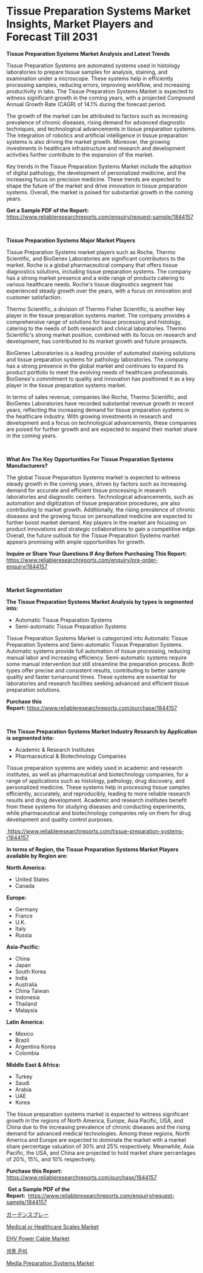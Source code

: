 <p><h1>Tissue Preparation Systems Market Insights, Market Players and Forecast Till 2031</h1></p><p><strong>Tissue Preparation Systems Market Analysis and Latest Trends</strong></p>
<p><p>Tissue Preparation Systems are automated systems used in histology laboratories to prepare tissue samples for analysis, staining, and examination under a microscope. These systems help in efficiently processing samples, reducing errors, improving workflow, and increasing productivity in labs. The Tissue Preparation Systems Market is expected to witness significant growth in the coming years, with a projected Compound Annual Growth Rate (CAGR) of 14.1% during the forecast period.</p><p>The growth of the market can be attributed to factors such as increasing prevalence of chronic diseases, rising demand for advanced diagnostic techniques, and technological advancements in tissue preparation systems. The integration of robotics and artificial intelligence in tissue preparation systems is also driving the market growth. Moreover, the growing investments in healthcare infrastructure and research and development activities further contribute to the expansion of the market.</p><p>Key trends in the Tissue Preparation Systems Market include the adoption of digital pathology, the development of personalized medicine, and the increasing focus on precision medicine. These trends are expected to shape the future of the market and drive innovation in tissue preparation systems. Overall, the market is poised for substantial growth in the coming years.</p></p>
<p><strong>Get a Sample PDF of the Report:&nbsp;</strong> <a href="https://www.reliableresearchreports.com/enquiry/request-sample/1844157">https://www.reliableresearchreports.com/enquiry/request-sample/1844157</a></p>
<p>&nbsp;</p>
<p><strong>Tissue Preparation Systems Major Market Players</strong></p>
<p><p>Tissue Preparation Systems market players such as Roche, Thermo Scientific, and BioGenex Laboratories are significant contributors to the market. Roche is a global pharmaceutical company that offers tissue diagnostics solutions, including tissue preparation systems. The company has a strong market presence and a wide range of products catering to various healthcare needs. Roche's tissue diagnostics segment has experienced steady growth over the years, with a focus on innovation and customer satisfaction.</p><p>Thermo Scientific, a division of Thermo Fisher Scientific, is another key player in the tissue preparation systems market. The company provides a comprehensive range of solutions for tissue processing and histology, catering to the needs of both research and clinical laboratories. Thermo Scientific's strong market position, combined with its focus on research and development, has contributed to its market growth and future prospects.</p><p>BioGenex Laboratories is a leading provider of automated staining solutions and tissue preparation systems for pathology laboratories. The company has a strong presence in the global market and continues to expand its product portfolio to meet the evolving needs of healthcare professionals. BioGenex's commitment to quality and innovation has positioned it as a key player in the tissue preparation systems market.</p><p>In terms of sales revenue, companies like Roche, Thermo Scientific, and BioGenex Laboratories have recorded substantial revenue growth in recent years, reflecting the increasing demand for tissue preparation systems in the healthcare industry. With growing investments in research and development and a focus on technological advancements, these companies are poised for further growth and are expected to expand their market share in the coming years.</p></p>
<p>&nbsp;</p>
<p><strong>What Are The Key Opportunities For Tissue Preparation Systems Manufacturers?</strong></p>
<p><p>The global Tissue Preparation Systems market is expected to witness steady growth in the coming years, driven by factors such as increasing demand for accurate and efficient tissue processing in research laboratories and diagnostic centers. Technological advancements, such as automation and digitization of tissue preparation procedures, are also contributing to market growth. Additionally, the rising prevalence of chronic diseases and the growing focus on personalized medicine are expected to further boost market demand. Key players in the market are focusing on product innovations and strategic collaborations to gain a competitive edge. Overall, the future outlook for the Tissue Preparation Systems market appears promising with ample opportunities for growth.</p></p>
<p><strong>Inquire or Share Your Questions If Any Before Purchasing This Report:</strong> <a href="https://www.reliableresearchreports.com/enquiry/pre-order-enquiry/1844157">https://www.reliableresearchreports.com/enquiry/pre-order-enquiry/1844157</a></p>
<p>&nbsp;</p>
<p><strong>Market Segmentation</strong></p>
<p><strong>The Tissue Preparation Systems Market Analysis by types is segmented into:</strong></p>
<p><ul><li>Automatic Tissue Preparation Systems</li><li>Semi-automatic Tissue Preparation Systems</li></ul></p>
<p><p>Tissue Preparation Systems Market is categorized into Automatic Tissue Preparation Systems and Semi-automatic Tissue Preparation Systems. Automatic systems provide full automation of tissue processing, reducing manual labor and increasing efficiency. Semi-automatic systems require some manual intervention but still streamline the preparation process. Both types offer precise and consistent results, contributing to better sample quality and faster turnaround times. These systems are essential for laboratories and research facilities seeking advanced and efficient tissue preparation solutions.</p></p>
<p><strong>Purchase this Report:&nbsp;</strong><a href="https://www.reliableresearchreports.com/purchase/1844157">https://www.reliableresearchreports.com/purchase/1844157</a></p>
<p>&nbsp;</p>
<p><strong>The Tissue Preparation Systems Market Industry Research by Application is segmented into:</strong></p>
<p><ul><li>Academic & Research Institutes</li><li>Pharmaceutical & Biotechnology Companies</li></ul></p>
<p><p>Tissue preparation systems are widely used in academic and research institutes, as well as pharmaceutical and biotechnology companies, for a range of applications such as histology, pathology, drug discovery, and personalized medicine. These systems help in processing tissue samples efficiently, accurately, and reproducibly, leading to more reliable research results and drug development. Academic and research institutes benefit from these systems for studying diseases and conducting experiments, while pharmaceutical and biotechnology companies rely on them for drug development and quality control purposes.</p></p>
<p><a href="https://www.reliableresearchreports.com/tissue-preparation-systems-r1844157">&nbsp;https://www.reliableresearchreports.com/tissue-preparation-systems-r1844157</a></p>
<p><strong>In terms of Region, the Tissue Preparation Systems Market Players available by Region are:</strong></p>
<p>
    <p> <strong> North America: </strong>
        <ul>
            <li>United States</li>
            <li>Canada</li>
        </ul>
        </p> 
    <p> <strong> Europe: </strong>
        <ul>
            <li>Germany</li>
            <li>France</li>
            <li>U.K.</li>
            <li>Italy</li>
            <li>Russia</li>
        </ul>
        </p> 
    <p> <strong> Asia-Pacific: </strong>
        <ul>
            <li>China</li>
            <li>Japan</li>
            <li>South Korea</li>
            <li>India</li>
            <li>Australia</li>
            <li>China Taiwan</li>
            <li>Indonesia</li>
            <li>Thailand</li>
            <li>Malaysia</li>
        </ul>
        </p> 
    <p> <strong> Latin America: </strong>
        <ul>
            <li>Mexico</li>
            <li>Brazil</li>
            <li>Argentina Korea</li>
            <li>Colombia</li>
        </ul>
        </p> 
    <p> <strong> Middle East & Africa: </strong>
        <ul>
            <li>Turkey</li>
            <li>Saudi</li>
            <li>Arabia</li>
            <li>UAE</li>
            <li>Korea</li>
        </ul>
    </p>
    </p>
<p><p>The tissue preparation systems market is expected to witness significant growth in the regions of North America, Europe, Asia Pacific, USA, and China due to the increasing prevalence of chronic diseases and the rising demand for advanced medical technologies. Among these regions, North America and Europe are expected to dominate the market with a market share percentage valuation of 30% and 25% respectively. Meanwhile, Asia Pacific, the USA, and China are projected to hold market share percentages of 20%, 15%, and 10% respectively.</p></p>
<p><strong>Purchase this Report: </strong><a href="https://www.reliableresearchreports.com/purchase/1844157">https://www.reliableresearchreports.com/purchase/1844157</a></p>
<p>&nbsp;<strong>Get a Sample PDF of the Report:&nbsp;&nbsp;</strong><a href="https://www.reliableresearchreports.com/enquiry/request-sample/1844157">https://www.reliableresearchreports.com/enquiry/request-sample/1844157</a></p>
<p><strong></strong></p>
<p><p><a href="https://github.com/MosesSpinka1914/Market-Research-Report-List-1/blob/main/599970442803.md">ガーデンスプレー</a></p><p><a href="https://github.com/timeliteaut/Market-Research-Report-List-2/blob/main/medical-or-healthcare-scales-market.md">Medical or Healthcare Scales Market</a></p><p><a href="https://issuu.com/reportprime-2/docs/ehv-power-cable-market-size-2030.pptx">EHV Power Cable Market</a></p><p><a href="https://github.com/vsoq0zknh59/Market-Research-Report-List-1/blob/main/193140439347.md">샘플 준비</a></p><p><a href="https://github.com/seekum/Market-Research-Report-List-2/blob/main/media-preparation-systems-market.md">Media Preparation Systems Market</a></p></p>